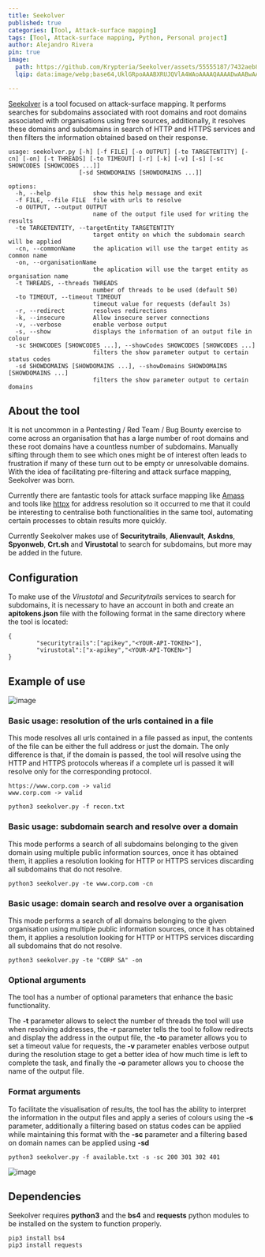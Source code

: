 ```yaml
---
title: Seekolver
published: true
categories: [Tool, Attack-surface mapping]
tags: [Tool, Attack-surface mapping, Python, Personal project]
author: Alejandro Rivera
pin: true
image:
  path: https://github.com/Krypteria/Seekolver/assets/55555187/7432aeb8-bc23-445c-b9af-931bbb4a03ec
  lqip: data:image/webp;base64,UklGRpoAAABXRUJQVlA4WAoAAAAQAAAADwAABwAAQUxQSDIAAAARL0AmbZurmr57yyIiqE8oiG0bejIYEQTgqiDA9vqnsUSI6H+oAERp2HZ65qP/VIAWAFZQOCBCAAAA8AEAnQEqEAAIAAVAfCWkAALp8sF8rgRgAP7o9FDvMCkMde9PK7euH5M1m6VWoDXf2FkP3BqV0ZYbO6NA/VFIAAAA

---
```


[Seekolver](https://github.com/Krypteria/Seekolver) is a tool focused on attack-surface mapping. It performs searches for subdomains associated with root domains and root domains associated with organisations using free sources, additionally, it resolves these domains and subdomains in search of HTTP and HTTPS services and then filters the information obtained based on their response.

```
usage: seekolver.py [-h] [-f FILE] [-o OUTPUT] [-te TARGETENTITY] [-cn] [-on] [-t THREADS] [-to TIMEOUT] [-r] [-k] [-v] [-s] [-sc SHOWCODES [SHOWCODES ...]]
                    [-sd SHOWDOMAINS [SHOWDOMAINS ...]]

options:
  -h, --help            show this help message and exit
  -f FILE, --file FILE  file with urls to resolve
  -o OUTPUT, --output OUTPUT
                        name of the output file used for writing the results
  -te TARGETENTITY, --targetEntity TARGETENTITY
                        target entity on which the subdomain search will be applied
  -cn, --commonName     the aplication will use the target entity as common name
  -on, --organisationName
                        the aplication will use the target entity as organisation name
  -t THREADS, --threads THREADS
                        number of threads to be used (default 50)
  -to TIMEOUT, --timeout TIMEOUT
                        timeout value for requests (default 3s)
  -r, --redirect        resolves redirections
  -k, --insecure        Allow insecure server connections
  -v, --verbose         enable verbose output
  -s, --show            displays the information of an output file in colour
  -sc SHOWCODES [SHOWCODES ...], --showCodes SHOWCODES [SHOWCODES ...]
                        filters the show parameter output to certain status codes
  -sd SHOWDOMAINS [SHOWDOMAINS ...], --showDomains SHOWDOMAINS [SHOWDOMAINS ...]
                        filters the show parameter output to certain domains
```

## About the tool

It is not uncommon in a Pentesting / Red Team / Bug Bounty exercise to come across an organisation that has a large number of root domains and these root domains have a countless number of subdomains. Manually sifting through them to see which ones might be of interest often leads to frustration if many of these turn out to be empty or unresolvable domains. With the idea of facilitating pre-filtering and attack surface mapping, Seekolver was born.

Currently there are fantastic tools for attack surface mapping like [Amass](https://github.com/OWASP/Amass) and tools like [httpx](https://github.com/projectdiscovery/httpx) for address resolution so it occurred to me that it could be interesting to centralise both functionalities in the same tool, automating certain processes to obtain results more quickly. 

Currently Seekolver makes use of **Securitytrails**, **Alienvault**, **Askdns**, **Spyonweb**, **Crt.sh** and **Virustotal** to search for subdomains, but more may be added in the future.


## Configuration

To make use of the *Virustotal* and *Securitytrails* services to search for subdomains, it is necessary to have an account in both and create an **apitokens.json** file with the following format in the same directory where the tool is located:


```
{
        "securitytrails":["apikey","<YOUR-API-TOKEN>"],
        "virustotal":["x-apikey","<YOUR-API-TOKEN>"]
}
```

## Example of use

![image](https://user-images.githubusercontent.com/55555187/222470674-1d2501ca-ed38-4a83-b9f8-b0897aaa461b.png)

### Basic usage: resolution of the urls contained in a file

This mode resolves all urls contained in a file passed as input, the contents of the file can be either the full address or just the domain. The only difference is that, if the domain is passed, the tool will resolve using the HTTP and HTTPS protocols whereas if a complete url is passed it will resolve only for the corresponding protocol.

```
https://www.corp.com -> valid
www.corp.com -> valid
```

```
python3 seekolver.py -f recon.txt
```

### Basic usage: subdomain search and resolve over a domain


This mode performs a search of all subdomains belonging to the given domain using multiple public information sources, once it has obtained them, it applies a resolution looking for HTTP or HTTPS services discarding all subdomains that do not resolve.


```
python3 seekolver.py -te www.corp.com -cn
```

### Basic usage: domain search and resolve over a organisation


This mode performs a search of all domains belonging to the given organisation using multiple public information sources, once it has obtained them, it applies a resolution looking for HTTP or HTTPS services discarding all subdomains that do not resolve.


```
python3 seekolver.py -te "CORP SA" -on
```

### Optional arguments


The tool has a number of optional parameters that enhance the basic functionality.

The **-t** parameter allows to select the number of threads the tool will use when resolving addresses, the **-r** parameter tells the tool to follow redirects and display the address in the output file, the **-to** parameter allows you to set a timeout value for requests, the **-v** parameter enables verbose output during the resolution stage to get a better idea of how much time is left to complete the task, and finally the **-o** parameter allows you to choose the name of the output file.


### Format arguments


To facilitate the visualisation of results, the tool has the ability to interpret the information in the output files and apply a series of colours using the **-s** parameter, additionally a filtering based on status codes can be applied while maintaining this format with the **-sc** parameter and a filtering based on domain names can be applied using **-sd**


```
python3 seekolver.py -f available.txt -s -sc 200 301 302 401
```

![image](https://user-images.githubusercontent.com/55555187/222472393-bd2fde0d-8300-4efd-949a-d06369e053fc.png)

## Dependencies

Seekolver requires **python3** and the **bs4** and **requests** python modules to be installed on the system to function properly.

```
pip3 install bs4
pip3 install requests
```